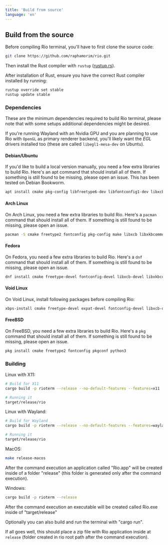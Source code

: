 ```yaml
---
title: 'Build from source'
language: 'en'
---
```


## Build from the source

Before compiling Rio terminal, you'll have to first clone the source code:

```sh
git clone https://github.com/raphamorim/rio.git
```

Then install the Rust compiler with `rustup` ([rustup.rs](https://rustup.rs/)).

After installation of Rust, ensure you have the correct Rust compiler installed by running:

```sh
rustup override set stable
rustup update stable
```

### Dependencies

These are the minimum dependencies required to build Rio terminal, please note that with some setups additional dependencies might be desired.

If you're running Wayland with an Nvidia GPU and you are planning to use Rio with `OpenGL` as primary renderer backend, you'll likely want the _EGL_ drivers installed too (these are called `libegl1-mesa-dev` on Ubuntu).

#### Debian/Ubuntu

If you'd like to build a local version manually, you need a few extra libraries to build Rio. Here's an apt command that should install all of them. If something is still found to be missing, please open an issue. This has been tested on Debian Bookworm.

```sh
apt install cmake pkg-config libfreetype6-dev libfontconfig1-dev libxcb-xfixes0-dev libxkbcommon-dev python3
```

#### Arch Linux

On Arch Linux, you need a few extra libraries to build Rio. Here's a `pacman` command that should install all of them. If something is still found to be missing, please open an issue.

```sh
pacman -S cmake freetype2 fontconfig pkg-config make libxcb libxkbcommon python
```

#### Fedora

On Fedora, you need a few extra libraries to build Rio. Here's a `dnf` command that should install all of them. If something is still found to be missing, please open an issue.

```sh
dnf install cmake freetype-devel fontconfig-devel libxcb-devel libxkbcommon-devel g++
```

#### Void Linux

On Void Linux, install following packages before compiling Rio:

```sh
xbps-install cmake freetype-devel expat-devel fontconfig-devel libxcb-devel pkg-config python3
```

#### FreeBSD

On FreeBSD, you need a few extra libraries to build Rio. Here's a `pkg` command that should install all of them. If something is still found to be missing, please open an issue.

```sh
pkg install cmake freetype2 fontconfig pkgconf python3
```

### Building

Linux with X11:

```sh
# Build for X11
cargo build -p rioterm --release --no-default-features --features=x11

# Running it
target/release/rio
```

Linux with Wayland:

```sh
# Build for Wayland
cargo build -p rioterm --release --no-default-features --features=wayland

# Running it
target/release/rio
```

MacOS:

```sh
make release-macos
```

After the command execution an application called "Rio.app" will be created inside of a folder "release" (this folder is generated only after the command execution).

Windows:

```sh
cargo build -p rioterm --release
```

After the command execution an executable will be created called Rio.exe inside of "target/release"

Optionally you can also build and run the terminal with "cargo run".

If all goes well, this should place a zip file with Rio application inside at `release` (folder created in rio root path after the command execution).
